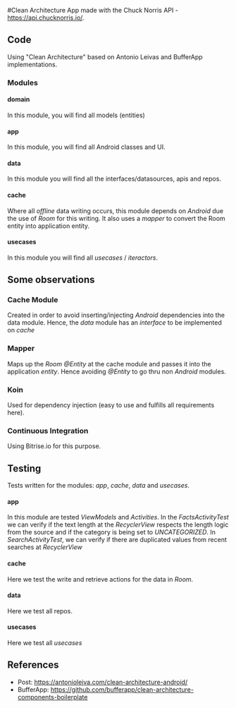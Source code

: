 #Clean Architecture
App made with the Chuck Norris API - https://api.chucknorris.io/.

## Code
Using "Clean Architecture" based on Antonio Leivas and BufferApp implementations.


### Modules
#### domain
In this module, you will find all models (entities)

#### app
In this module, you will find all Android classes and UI.

#### data
In this module you will find all the interfaces/datasources, apis and repos.

#### cache
Where all *offline* data writing occurs, this module depends on *Android* due the use of *Room* for this writing. It also uses a *mapper* to convert the Room entity into application entity.

#### usecases
In this module you will find all *usecases* / *iteractors*.

## Some observations

### Cache Module
Created in order to avoid inserting/injecting *Android* dependencies into the data module. Hence, the *data* module has an *interface* to be implemented on *cache*

### Mapper
Maps up the *Room* *@Entity* at the cache module and passes it into the application *entity*. Hence avoiding *@Entity* to go thru non *Android* modules.


### Koin
Used for dependency injection (easy to use and fulfills all requirements here).


### Continuous Integration 
Using Bitrise.io for this purpose.


## Testing
Tests written for the modules: *app*, *cache*, *data* and *usecases*.


#### app
In this module are tested *ViewModels* and *Activities*. In the *FactsActivityTest* we can verify if the text length at the *RecyclerView* respects the length logic from the source and if the category is being set to *UNCATEGORIZED*. In *SearchActivityTest*, we can verify if there are duplicated values from recent searches at *RecyclerView* 

#### cache
Here we test the write and retrieve actions for the data in *Room*.

#### data
Here we test all repos.


#### usecases
Here we test all *usecases*


## References
* Post: https://antonioleiva.com/clean-architecture-android/
* BufferApp: https://github.com/bufferapp/clean-architecture-components-boilerplate